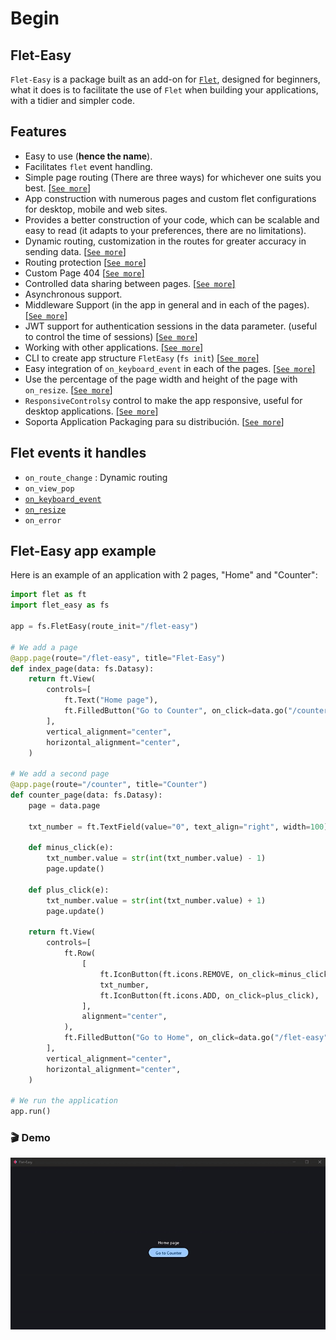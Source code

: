 # Begin

## Flet-Easy
`Flet-Easy` is a package built as an add-on for [`Flet`](https://github.com/flet-dev/flet), designed for beginners, what it does is to facilitate the use of `Flet` when building your applications, with a tidier and simpler code.

## Features
* Easy to use (**hence the name**).
* Facilitates `flet` event handling.
* Simple page routing (There are three ways) for whichever one suits you best. [[`See more`]](/flet-easy/0.2.4/dynamic-routes/)
* App construction with numerous pages and custom flet configurations for desktop, mobile and web sites.
* Provides a better construction of your code, which can be scalable and easy to read (it adapts to your preferences, there are no limitations).
* Dynamic routing, customization in the routes for greater accuracy in sending data. [[`See more`]](/flet-easy/0.2.4/dynamic-routes/#custom-validation)
* Routing protection [[`See more`]](/flet-easy/0.2.4/customized-app/route-protection/)
* Custom Page 404 [[`See more`]](/flet-easy/0.2.4/customized-app/page-404/)
* Controlled data sharing between pages. [[`See more`]](/flet-easy/0.2.4/data-sharing-between-pages/)
* Asynchronous support.
* Middleware Support (in the app in general and in each of the pages). [[`See more`]](/flet-easy/0.2.4/middleware/)
* JWT support for authentication sessions in the data parameter. (useful to control the time of sessions) [[`See more`]](/flet-easy/0.2.4/basic-jwt/)
* Working with other applications. [[`See more`]](/flet-easy/0.2.4/working-with-other-apps/)
* CLI to create app structure `FletEasy` (`fs init`) [[`See more`]](/flet-easy/0.2.4/cli-to-create-app/)
* Easy integration of `on_keyboard_event` in each of the pages. [[`See more`]](/flet-easy/0.2.4/events/keyboard-event/)
* Use the percentage of the page width and height of the page with `on_resize`. [[`See more`]](/flet-easy/0.2.4/events/on-resize/)
* `ResponsiveControlsy` control to make the app responsive, useful for desktop applications. [[`See more`]](/flet-easy/0.2.4/responsiveControlsy/)
* Soporta Application Packaging para su distribución. [[`See more`]](https://flet.dev/docs/publish)

## Flet events it handles

- `on_route_change` :  Dynamic routing
- `on_view_pop`
- [`on_keyboard_event`](/flet-easy/0.2.4/events/keyboard-event/)
- [`on_resize`](/flet-easy/0.2.4/events/on-resize/)
- `on_error`


## Flet-Easy app example
Here is an example of an application with 2 pages, "Home" and "Counter":

```python hl_lines="4 7 19 50"
import flet as ft
import flet_easy as fs

app = fs.FletEasy(route_init="/flet-easy")

# We add a page
@app.page(route="/flet-easy", title="Flet-Easy")
def index_page(data: fs.Datasy):
    return ft.View(
        controls=[
            ft.Text("Home page"),
            ft.FilledButton("Go to Counter", on_click=data.go("/counter")),
        ],
        vertical_alignment="center",
        horizontal_alignment="center",
    )

# We add a second page
@app.page(route="/counter", title="Counter")
def counter_page(data: fs.Datasy):
    page = data.page

    txt_number = ft.TextField(value="0", text_align="right", width=100)

    def minus_click(e):
        txt_number.value = str(int(txt_number.value) - 1)
        page.update()

    def plus_click(e):
        txt_number.value = str(int(txt_number.value) + 1)
        page.update()

    return ft.View(
        controls=[
            ft.Row(
                [
                    ft.IconButton(ft.icons.REMOVE, on_click=minus_click),
                    txt_number,
                    ft.IconButton(ft.icons.ADD, on_click=plus_click),
                ],
                alignment="center",
            ),
            ft.FilledButton("Go to Home", on_click=data.go("/flet-easy")),
        ],
        vertical_alignment="center",
        horizontal_alignment="center",
    )

# We run the application
app.run()
```

### 🎬 **Demo**
![app example](assets/gifs/app-example.gif "app example")